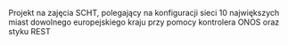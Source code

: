 Projekt na zajęcia SCHT, polegający na konfiguracji sieci 10 największych miast dowolnego europejskiego kraju przy pomocy kontrolera ONOS oraz styku REST
